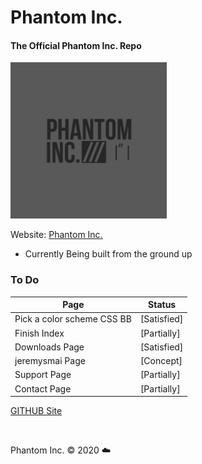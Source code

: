# Phantom Inc.
#### The Official Phantom Inc. Repo
<img src="images/phantom_inc.JPG" width="250" height="250"></img>

Website: [Phantom Inc.](https://www.phantominc.net)
* Currently Being built from the ground up

### To Do
Page | Status
-------- | --------
Pick a color scheme CSS BB |  [Satisfied]
Finish Index |  [Partially]
Downloads Page |  [Satisfied]
jeremysmai Page |  [Concept]
Support Page |  [Partially]
Contact Page |  [Partially]

[GITHUB Site](https://jeremysmai.github.io/phantominc)

</br>

Phantom Inc. &copy; 2020 :cloud:
